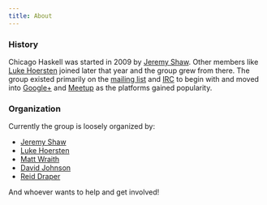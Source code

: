 ```yaml
---
title: About
---
```


### History

Chicago Haskell was started in 2009 by
[Jeremy Shaw](mailto:jeremy@chicagohaskell.com). Other members like
[Luke Hoersten](mailto:luke@chicagohaskell.com) joined later that year
and the group grew from there. The group existed primarily on the
[mailing list](https://groups.google.com/forum/#!forum/chicago-haskell)
and [IRC](irc://freenode.net/#ChicagoHaskell) to begin with and moved
into
[Google+](https://plus.google.com/communities/116633609119253853717)
and [Meetup](https://www.meetup.com/Chicago-Haskell/) as the platforms
gained popularity.

### Organization

Currently the group is loosely organized by:

- [Jeremy Shaw](mailto:jeremy@chicagohaskell.com)
- [Luke Hoersten](mailto:luke@chicagohaskell.com)
- [Matt Wraith](mailto:matt@chicagohaskell.com)
- [David Johnson](mailto:david@chicagohaskell.com)
- [Reid Draper](mailto:reid@chicagohaskell.com)

And whoever wants to help and get involved!
